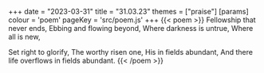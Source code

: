 +++
date = "2023-03-31"
title = "31.03.23"
themes = ["praise"]
[params]
  colour = 'poem'
  pageKey = 'src/poem.js'
+++
{{< poem >}}
Fellowship that never ends,
Ebbing and flowing beyond,
Where darkness is untrue,
Where all is new,

Set right to glorify,
The worthy risen one, 
His in fields abundant,
And there life overflows in fields abundant.
{{< /poem >}}